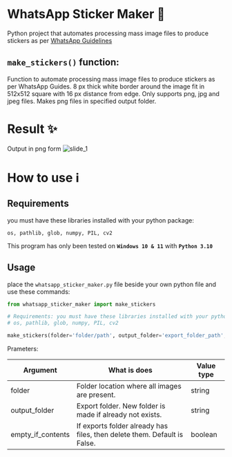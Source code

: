 # WhatsApp Sticker Maker 🦩


Python project that automates processing mass image files to produce stickers as per [WhatsApp Guidelines](https://faq.whatsapp.com/general/how-to-create-stickers-for-whatsapp/)


## `make_stickers()` function:

Function to automate processing mass image files to produce stickers as per WhatsApp Guides.
8 px thick white border around the image fit in 512x512 square with 16 px distance from edge.
Only supports png, jpg and jpeg files. Makes png files in specified output folder.


# Result ✨

Output in png form
![slide_1](https://user-images.githubusercontent.com/86649457/147594726-66c99a45-fbe4-48e6-865a-d321d8283bc3.jpg)


# How to use ℹ️

## Requirements

you must have these libraries installed with your python package:

`os, pathlib, glob, numpy, PIL, cv2`

This program has only been tested on **`Windows 10 & 11`** with **`Python 3.10`**

## Usage
place the `whatsapp_sticker_maker.py` file beside your own python file and use these commands:

```Python
from whatsapp_sticker_maker import make_stickers

# Requirements: you must have these libraries installed with your python package
# os, pathlib, glob, numpy, PIL, cv2

make_stickers(folder='folder/path', output_folder='export_folder_path', empty_if_contents=True)
```

Prameters:

Argument | What is does | Value type
--- | --- | ---
folder |  Folder location where all images are present. |  string
output_folder | Export folder. New folder is made if already not exists. |  string
empty_if_contents | If exports folder already has files, then delete them. Default is False. |  boolean
